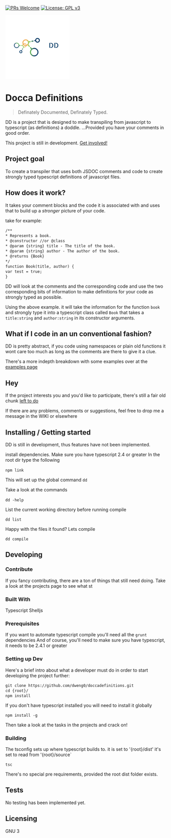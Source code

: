 [![PRs Welcome](https://img.shields.io/badge/PRs-welcome-brightgreen.svg?style=flat-square)](http://makeapullrequest.com) [![License: GPL v3](https://img.shields.io/badge/License-GPL%20v3-blue.svg)](http://www.gnu.org/licenses/gpl-3.0)

![Docca Definitions](./logo.png)
# Docca Definitions
>Definately Documented, Definately Typed.

DD is a project that is designed to make transpiling from javascript to typescript (as definitions) a doddle. ...Provided you have your comments in good order.

This project is still in development. [Get involved!](https://github.com/dweng0/doccadefinitions/blob/master/CONTRIBUTING.md)

## Project goal

To create a transpiler that uses both JSDOC comments and code to create strongly typed typescript definitions of javascript files.

## How does it work?

It takes your comment blocks and the code it is associated with and uses that to build up a _stronger_ picture of your code.

take for example:

    /**
    * Represents a book.
    * @constructor //or @class
    * @param {string} title - The title of the book.
    * @param {string} author - The author of the book.
    * @returns {Book}
    */
    function Book(title, author) {
    var test = true;
    }

DD will look at the comments and the corresponding code and use the two corresponding bits of information to make definitions for your code as strongly typed as possible.

Using the above example. it will take the information for the function `book` and strongly type it into a typescript class called `Book` that takes a `title:string` and `author:string` in its constructor arguments.

## What if I code in an un conventional fashion?

DD is pretty abstract, if you code using namespaces or plain old functions it wont care too much as long as the comments are there to give it a clue. 

There's a more indepth breakdown with some examples over at the [examples page](https://github.com/dweng0/doccadefinitions/wiki/Example-of-tokens-generated)

## Hey

If the project interests you and you'd like to participate, there's still a fair old chunk [left to do](https://github.com/dweng0/doccadefinitions/projects/1)

If there are any problems, comments or suggestions, feel free to drop me a message in the WIKI or elsewhere

## Installing / Getting started

DD is still in development, thus features have not been implemented.

install dependencies.
Make sure you have typescript 2.4 or greater
In the root dir type the following

```npm link```

This will set up the global command `dd`

Take a look at the commands

``` dd -help ```

List the current working directory before running compile

```shell
dd list 
```

Happy with the files it found? Lets compile

```shell
dd compile 
```
## Developing

### Contribute

If you fancy contributing, there are a ton of things that still need doing. Take a look at the projects page to see what st

### Built With
Typescript
Shelljs

### Prerequisites
If you want to automate typescript compile you'll need all the `grunt` dependencies
And of course, you'll need to make sure you have typescript, it needs to be 2.4.1 or greater

### Setting up Dev

Here's a brief intro about what a developer must do in order to start developing
the project further:

```shell
git clone https://github.com/dweng0/doccadefinitions.git
cd {root}/
npm install
```

If you don't have typescript installed you will need to install it globally

```shell
npm install -g
```

Then take a look at the tasks in the projects and crack on!

### Building

The tsconfig sets up where typescript builds to. it is set to '{root}/dist'
it's set to read from '{root}/source`

```shell
tsc
```

There's no special pre requirements, provided the root dist folder exists.

## Tests

No testing has been implemented yet.

## Licensing

GNU 3
